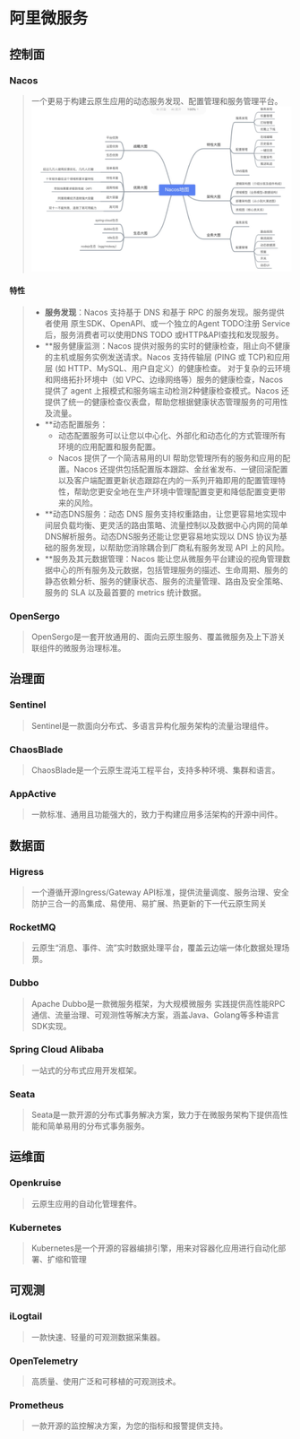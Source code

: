 # 阿里微服务

## 控制面
### Nacos
> ⼀个更易于构建云原生应用的动态服务发现、配置管理和服务管理平台。
> ![img.png](img.png)
#### 特性
> - **服务发现**：Nacos 支持基于 DNS 和基于 RPC 的服务发现。服务提供者使用 原生SDK、OpenAPI、或一个独立的Agent TODO注册 Service 后，服务消费者可以使用DNS TODO 或HTTP&API查找和发现服务。
> - **服务健康监测：Nacos 提供对服务的实时的健康检查，阻止向不健康的主机或服务实例发送请求。Nacos 支持传输层 (PING 或 TCP)和应用层 (如 HTTP、MySQL、用户自定义）的健康检查。 对于复杂的云环境和网络拓扑环境中（如 VPC、边缘网络等）服务的健康检查，Nacos 提供了 agent 上报模式和服务端主动检测2种健康检查模式。Nacos 还提供了统一的健康检查仪表盘，帮助您根据健康状态管理服务的可用性及流量。
> - **动态配置服务：
>   - 动态配置服务可以让您以中心化、外部化和动态化的方式管理所有环境的应用配置和服务配置。
>   - Nacos 提供了一个简洁易用的UI 帮助您管理所有的服务和应用的配置。Nacos 还提供包括配置版本跟踪、金丝雀发布、一键回滚配置以及客户端配置更新状态跟踪在内的一系列开箱即用的配置管理特性，帮助您更安全地在生产环境中管理配置变更和降低配置变更带来的风险。
> - **动态DNS服务：动态 DNS 服务支持权重路由，让您更容易地实现中间层负载均衡、更灵活的路由策略、流量控制以及数据中心内网的简单DNS解析服务。动态DNS服务还能让您更容易地实现以 DNS 协议为基础的服务发现，以帮助您消除耦合到厂商私有服务发现 API 上的风险。
> - **服务及其元数据管理：Nacos 能让您从微服务平台建设的视角管理数据中心的所有服务及元数据，包括管理服务的描述、生命周期、服务的静态依赖分析、服务的健康状态、服务的流量管理、路由及安全策略、服务的 SLA 以及最首要的 metrics 统计数据。
### OpenSergo
> OpenSergo是⼀套开放通用的、面向云原生服务、覆盖微服务及上下游关联组件的微服务治理标准。
## 治理面
### Sentinel
> Sentinel是⼀款面向分布式、多语言异构化服务架构的流量治理组件。
### ChaosBlade
> ChaosBlade是⼀个云原生混沌工程平台，支持多种环境、集群和语言。
### AppActive
> 一款标准、通用且功能强大的，致力于构建应用多活架构的开源中间件。
## 数据面
### Higress
> ⼀个遵循开源Ingress/Gateway API标准，提供流量调度、服务治理、安全防护三合⼀的高集成、易使用、易扩展、热更新的下⼀代云原生网关
### RocketMQ
> 云原生“消息、事件、流”实时数据处理平台，覆盖云边端⼀体化数据处理场景。
### Dubbo
> Apache Dubbo是⼀款微服务框架，为⼤规模微服务 实践提供⾼性能RPC通信、流量治理、可观测性等解决⽅案，涵盖Java、Golang等多种语⾔SDK实现。
### Spring Cloud Alibaba
> 一站式的分布式应用开发框架。
### Seata
> Seata是⼀款开源的分布式事务解决方案，致力于在微服务架构下提供高性能和简单易用的分布式事务服务。
## 运维面
### Openkruise
> 云原生应用的自动化管理套件。
### Kubernetes
> Kubernetes是⼀个开源的容器编排引擎，用来对容器化应用进行自动化部署、扩缩和管理
## 可观测
### iLogtail
> 一款快速、轻量的可观测数据采集器。
### OpenTelemetry
> 高质量、使用广泛和可移植的可观测技术。
### Prometheus
> 一款开源的监控解决方案，为您的指标和报警提供支持。